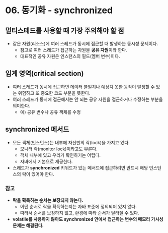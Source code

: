 # 06. 동기화 - synchronized

## 멀티스테드를 사용할 때 가장 주의해야 할 점
- 같은 자원(리소스)에 여러 스레드가 동시에 접근할 때 발생하는 동시성 문제이다.
  - 참고로 여러 스레드가 접근하는 자원을 **공유 자원**이라 한다.
  - 대표적인 공유 자원은 인스턴스의 필드(멤버 변수)이다.


## 임계 영역(critical section)
- 여러 스레드가 동시에 접근하면 데이터 불일치나 예상치 못한 동작이 발생할 수 있는 위험하고 또 중요한 코드 부분을 뜻한다.
- 여러 스레드가 동시에 접근해서는 안 되는 공유 자원을 접근하거나 수정하는 부분을 의미한다.
  - 예) 공유 변수나 공유 객체를 수정


## synchronized 메서드
- 모든 객체(인스턴스)는 내부에 자신만의 락(lock)을 가지고 있다.
  - 모니터 락(monitor lock)이라고도 부른다.
  - 객체 내부에 있고 우리가 확인하기는 어렵다.
  - 자바에서 기본으로 제공한다.
- 스레드가 **synchronized** 키워드가 있는 메서드에 접근하려면 반드시 해당 인스턴스의 락이 있어야 한다.


### 참고
- **락을 획득하는 순서는 보장되지 않는다.**
  - 어떤 순서로 락을 획득하는지는 자바 표준에 정의되어 있지 않다.
  - 따라서 순서를 보장하지 않고, 환경에 따라 순서가 달라질 수 있다.
- **volatile를 사용하지 않아도 synchronized 안에서 접근하는 변수의 메모리 가시성 문제는 해결된다.**